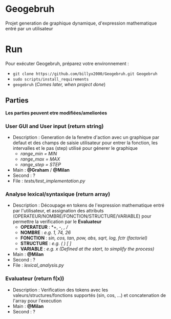 # Geogebruh
Projet generation de graphique dynamique, d'expression mathematique entré par un utilisateur

# Run
Pour exécuter Geogebruh, préparez votre environnement :
* `git clone https://github.com/billyx2000/Geogebruh.git Geogebruh`
* `sudo scripts/install_requirements`
* `geogebruh` (*Comes later, when project done*)

## Parties

**Les parties peuvent etre modifiées/ameliorées**

### User GUI and User input (return **string**)
* Description : Generation de la fenetre d'action avec un graphique par defaut et des champs de saisie utilisateur pour entrer la fonction, les intervalles et le pas (step) utilisé pour génerer le graphique
	* *range_min = MIN*
	* *range_max = MAX*
	* *range_step = STEP*
* Main : **@Graham** / **@Milan**
* Second : ?
* File : *tests/test_implementation.py*

### Analyse lexical/syntaxique (return **array**)
* Description : Découpage en tokens de l'expression mathematique entré par l'utilisateur, et assignation des attributs (OPERATEUR/NOMBRE/FONCTION/STRUCTURE/VARIABLE) pour permettre la verification par le **Evaluateur**
	* **OPERATEUR**	: *+, -, *, /*
	* **NOMBRE**	: *e.g. 1, 74, 26*
	* **FONCTION**	: *sin, cos, tan, pow, abs, sqrt, log, fctr (factoriel)*
	* **STRUCTURE**	: *e.g. ( ) [ ]*
	* **VARIABLE**	: *e.g. x (Defined at the start, to simplify the process)*
* Main : **@Milan**
* Second : ?
* File : *lexical_analysis.py*

### Evaluateur (return **f(x)**)
* Description : Verification des tokens avec les valeurs/structures/fonctions supportés (sin, cos, ...) et concatenation de l'array pour l'execution
* Main : **@Milan**
* Second : ?
